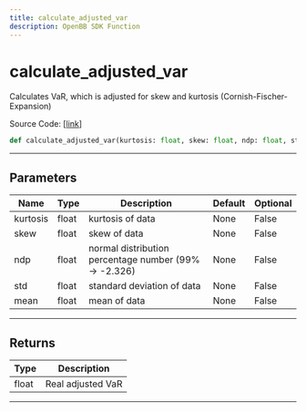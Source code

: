 ```yaml
---
title: calculate_adjusted_var
description: OpenBB SDK Function
---
```


# calculate_adjusted_var

Calculates VaR, which is adjusted for skew and kurtosis (Cornish-Fischer-Expansion)

Source Code: [[link](https://github.com/OpenBB-finance/OpenBBTerminal/tree/main/openbb_terminal/common/quantitative_analysis/qa_model.py#L182)]
```python
def calculate_adjusted_var(kurtosis: float, skew: float, ndp: float, std: float, mean: float) -> float
```
---
## Parameters
| Name | Type | Description | Default | Optional |
| ---- | ---- | ----------- | ------- | -------- |
| kurtosis | float | kurtosis of data | None | False |
| skew | float | skew of data | None | False |
| ndp | float | normal distribution percentage number (99% -> -2.326) | None | False |
| std | float | standard deviation of data | None | False |
| mean | float | mean of data | None | False |

---
## Returns
| Type | Description |
| ---- | ----------- |
| float | Real adjusted VaR |
---
